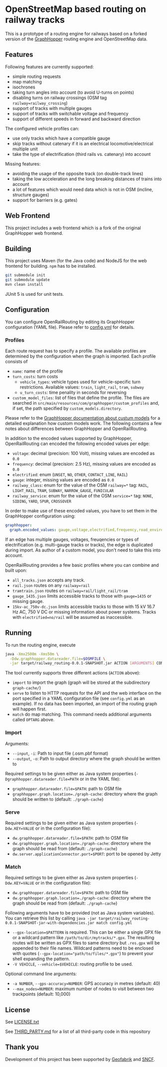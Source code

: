 # OpenStreetMap based routing on railway tracks

This is a prototype of a routing engine for railways based on a forked version of the
[GraphHopper](https://github.com/geofabrik/graphhopper/tree/osm-reader-callbacks) routing engine and OpenStreetMap data.

## Features

Following features are currently supported:

* simple routing requests
* map matching
* isochrones
* taking turn angles into account (to avoid U-turns on points)
* disabling turns on railway crossings (OSM tag `railway=railway_crossing`)
* support of tracks with multiple gauges
* support of tracks with switchable voltage and frequency
* support of different speeds in forward and backward direction

The configured vehicle profiles can:

* use only tracks which have a compatible gauge
* skip tracks without catenary if it is an electrical locomotive/electrical multiple unit
* take the type of electrification (third rails vs. catenary) into account

Missing features:

* avoiding the usage of the opposite track (on double-track lines)
* taking the low acceleration and the long breaking distances of trains into account
* a lot of features which would need data which is not in OSM (incline, structure gauges)
* support for barriers (e.g. gates)

## Web Frontend

This project includes a web frontend which is a fork of the original GraphHopper web frontend.

## Building

This project uses Maven (for the Java code) and NodeJS for the web frontend for building.
`npm` has to be installed.

```sh
git submodule init
git submodule update
mvn clean install
```

JUnit 5 is used for unit tests.

## Configuration

You can configure OpenRailRouting by editing its GraphHopper configuration (YAML file). Please refer to [config.yml](config.yml) for details.

### Profiles

Each route request has to specify a profile. The available profiles are determined by the configuration when the graph is imported.
Each profile consists of

* `name`: name of the profile
* `turn_costs`: turn costs
  * `vehicle_types`: vehicle types used for vehicle-specific turn restrictions. Available values: `train`, `light_rail`, `tram`, `subway`
  * `u_turn_costs`: time penality in seconds for reversing
* `custom_model_files`: list of files that define the profile. The files are searched in `src/main/resources/com/graphhopper/custom_profiles` and, if set, the path specified by `custom_models.directory`.

Please refer to the [GraphHopper documentation about custum models](https://github.com/graphhopper/graphhopper/blob/master/docs/core/custom-models.md) for a detailed explanation how custom models work. The following contains a few notes about differences between GraphHopper and OpenRailRouting.

In addition to the encoded values supported by GraphHopper, OpenRailRouting can encoded the following encoded values per edge:

* `voltage`: decimal (precision: 100 Volt), missing values are encoded as `0.0`
* `frequency`: decimal (precision: 2.5 Hz), missing values are encoded as `0.0`
* `electrified`: enum (`UNSET`, `NO`, `OTHER`, `CONTACT_LINE`, `RAIL`)
* `gauge`: integer, missing values are encoded as `0.0`
* `railway_class`: enum for the value of the OSM `railway=*` tag: `RAIL`, `LIGHT_RAIL`, `TRAM`, `SUBWAY`, `NARROW_GAUGE`, `FUNICULAR`
* `railway_service`: enum for the value of the OSM `service=*` tag: `NONE`, `SIDING`, `YARD`, `SPUR`, `CROSSOVER`

In order to make use of these encoded values, you have to set them in the GraphHopper configuration using:

```yaml
graphhopper:
  graph.encoded_values: gauge,voltage,electrified,frequency,road_environment,max_speed,rail_access,rail_average_speed,railway_class,railway_service
```

If an edge has multiple gauges, voltages, freuqencies or types of electrification (e.g. multi-gauge tracks or tracks), the edge is duplicated during import. As author of a custom model, you don't need to take this into account.

OpenRailRouting provides a few basic profiles where you can combine and built upon:

* `all_tracks.json` accepts any track.
* `rail.json` routes on any `railway=rail`
* `tramtrain.json` routes on `railway=rail/light_rail/tram`
* `gauge_1435.json` limits accessible tracks to those with `gauge=1435` or missing gauge.
* `15kv-ac_750v-dc.json` limits accessible tracks to those with 15 kV 16.7 Hz AC, 750 V DC or missing information about power systems. Tracks with `electrified=no/rail` will be assumed as inaccessible.


## Running

To run the routing engine, execute

```sh
java -Xmx2500m -Xms50m \
  -Ddw.graphhopper.datareader.file=$OSMFILE \
  -jar target/railway_routing-0.0.1-SNAPSHOT.jar ACTION [ARGUMENTS] CONFIG_FILE [OPTARG]
```

The tool currently supports three different actions (`ACTION` above):

* `import` to import the graph (graph will be stored at the subdirectory `graph-cache/`)
* `serve` to listen to HTTP requests for the API and the web interface on the port specified in a YAML configuration file (see
  `config.yml` as an example). If no data has been imported, an import of the routing graph will happen first.
* `match` do map matching. This command needs additional arguments called `OPTARG` above.

### Import

Arguments:

* `--input`, `-i`: Path to input file (.osm.pbf format)
* `--output`, `-o`: Path to output directory where the graph should be written to

Required settings to be given either as Java system properties (`-Dgraphhopper.datareader.file=PATH` or in the YAML file):

* `graphhopper.datareader.file=$PATH`: path to OSM file
* `graphhopper.graph.location=./graph-cache`: directory where the graph should be written to
  (default: `./graph-cache`)

### Serve

Required settings to be given either as Java system properties (`-Ddw.KEY=VALUE` or in the configuration file):

* `dw.graphhopper.datareader.file=$PATH`: path to OSM file
* `dw.graphhopper.graph.location=./graph-cache`: directory where the graph should be read from
  (default: `./graph-cache`)
* `dw.server.applicationConnector.port=$PORT`: port to be opened by Jetty

### Match

Required settings to be given either as Java system properties (`-Ddw.KEY=VALUE` or in the configuration file):

* `dw.graphhopper.datareader.file=$PATH`: path to OSM file
* `dw.graphhopper.graph.location=./graph-cache`: directory where the graph should be read from
  (default: `./graph-cache`)

Following arguments have to be provided (not as Java system variables). You can retrieve this list
by calling
`java -jar target/railway_routing-0.0.1-SNAPSHOT-jar-with-dependencies.jar match config.yml`

* `--gpx-location=$PATTERN` is required. This can be either a single GPX file or a wildcard pattern
  like `/path/to/dir/mytracks/*.gpx`. The resulting routes will be written as GPX files to same
  directory but `.res.gpx` will be appended to their file names. Wildcard patterns need to be
  enclosed with quotes (`--gpx-location="path/to/files/*.gpx"`) to prevent your shell expanding
  the pattern.
* `-V VEHICLE`, `--vehicle=$VEHICLE`: routing profile to be used.

Optional command line arguments:

* `-a NUMBER`, `--gps-accuracy=NUMBER`: GPS accuracy in metres (default: 40)
* `--max_nodes=NUMBER`: maximum number of nodes to visit between two trackpoints (default: 10,000)

## License

See [LICENSE.txt](LICENSE.txt)

See [THIRD_PARTY.md](THIRD_PARTY.md) for a list of all third-party code in this repository

## Thank you

Development of this project has been supported by [Geofabrik](https://www.geofabrik.de) and [SNCF](https://www.sncf.com/fr).
